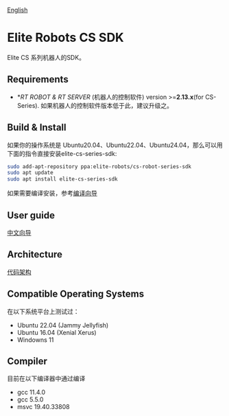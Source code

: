 [English](./README.md)
# Elite Robots CS SDK

Elite CS 系列机器人的SDK。

## Requirements
 * **RT ROBOT & RT SERVER* (机器人的控制软件) version >=**2.13.x**(for CS-Series). 如果机器人的控制软件版本低于此，建议升级之。  

## Build & Install
如果你的操作系统是 Ubuntu20.04、Ubuntu22.04、Ubuntu24.04，那么可以用下面的指令直接安装elite-cs-series-sdk:
```bash
sudo add-apt-repository ppa:elite-robots/cs-robot-series-sdk
sudo apt update
sudo apt install elite-cs-series-sdk
```

如果需要编译安装，参考[编译向导](./doc/BuildGuide/BuildGuide.cn.md)

## User guide
[中文向导](./doc/UserGuide/cn/UserGuide.cn.md)  

## Architecture
[代码架构](./doc/Architecture/Arch.cn.md)

## Compatible Operating Systems
在以下系统平台上测试过：

 * Ubuntu 22.04 (Jammy Jellyfish)
 * Ubuntu 16.04 (Xenial Xerus)
 * Windowns 11

## Compiler
目前在以下编译器中通过编译

 * gcc 11.4.0
 * gcc 5.5.0
 * msvc 19.40.33808
